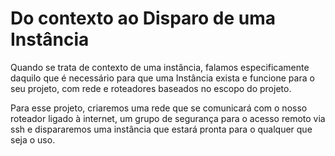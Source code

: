 # Do contexto ao Disparo de uma Instância

Quando se trata de contexto de uma instância, falamos especificamente daquilo que é necessário para que uma Instância exista e funcione para o seu projeto, com rede e roteadores baseados no escopo do projeto.

Para esse projeto, criaremos uma rede que se comunicará com o nosso roteador ligado à internet, um grupo de segurança para o acesso remoto via ssh e dispararemos uma instância que estará pronta para o qualquer que seja o uso.